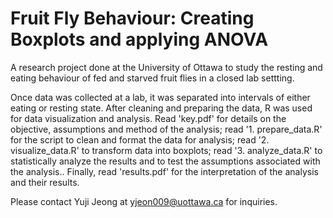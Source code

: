 # Fruit Fly Behaviour: Creating Boxplots and applying ANOVA
A research project done at the University of Ottawa to study the resting and eating behaviour of fed and starved fruit flies in a closed lab settting.

Once data was collected at a lab, it was separated into intervals of either eating or resting state. After cleaning and preparing the data, R was used for data visualization and analysis. Read 'key.pdf' for details on the objective, assumptions and method of the analysis; read '1. prepare_data.R' for the script to clean and format the data for analysis; read '2. visualize_data.R' to transform data into boxplots; read '3. analyze_data.R' to statistically analyze the results and to test the assumptions associated with the analysis.. Finally, read 'results.pdf' for the interpretation of the analysis and their results.

Please contact Yuji Jeong at yjeon009@uottawa.ca for inquiries.
